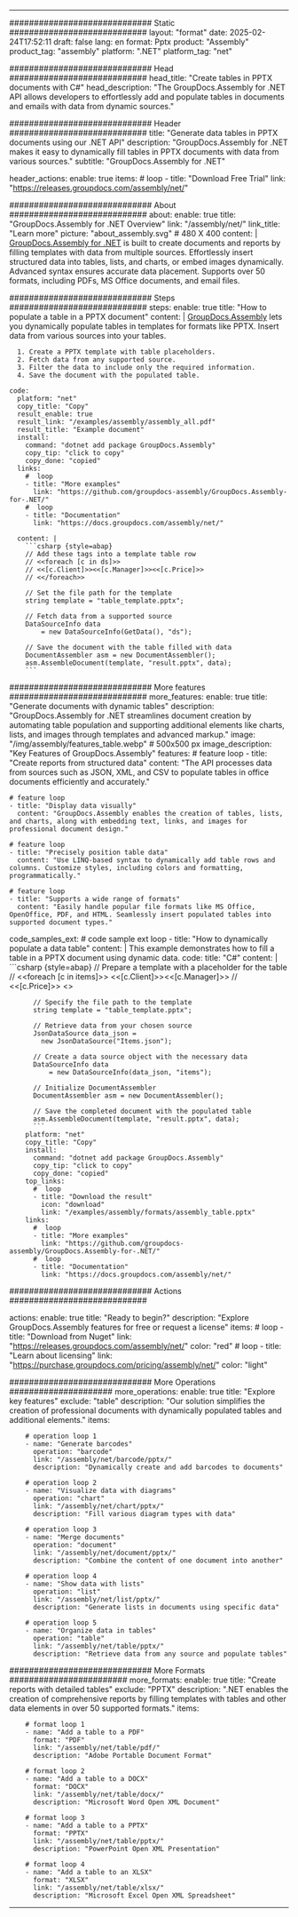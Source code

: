 



---
############################# Static ############################
layout: "format"
date:  2025-02-24T17:52:11
draft: false
lang: en
format: Pptx
product: "Assembly"
product_tag: "assembly"
platform: ".NET"
platform_tag: "net"

############################# Head ############################
head_title: "Create tables in PPTX documents with C#"
head_description: "The GroupDocs.Assembly for .NET API allows developers to effortlessly add and populate tables in documents and emails with data from dynamic sources."

############################# Header ############################
title: "Generate data tables in PPTX documents using our .NET API" 
description: "GroupDocs.Assembly for .NET makes it easy to dynamically fill tables in PPTX documents with data from various sources."
subtitle: "GroupDocs.Assembly for .NET" 

header_actions:
  enable: true
  items:
    #  loop
    - title: "Download Free Trial"
      link: "https://releases.groupdocs.com/assembly/net/"
      
############################# About ############################
about:
    enable: true
    title: "GroupDocs.Assembly for .NET Overview"
    link: "/assembly/net/"
    link_title: "Learn more"
    picture: "about_assembly.svg" # 480 X 400
    content: |
       [GroupDocs.Assembly for .NET](/assembly/net/) is built to create documents and reports by filling templates with data from multiple sources. Effortlessly insert structured data into tables, lists, and charts, or embed images dynamically. Advanced syntax ensures accurate data placement. Supports over 50 formats, including PDFs, MS Office documents, and email files.

############################# Steps ############################
steps:
    enable: true
    title: "How to populate a table in a PPTX document"
    content: |
      [GroupDocs.Assembly](/assembly/net/) lets you dynamically populate tables in templates for formats like PPTX. Insert data from various sources into your tables.
      
      1. Create a PPTX template with table placeholders.
      2. Fetch data from any supported source.
      3. Filter the data to include only the required information.
      4. Save the document with the populated table.
   
    code:
      platform: "net"
      copy_title: "Copy"
      result_enable: true
      result_link: "/examples/assembly/assembly_all.pdf"
      result_title: "Example document"
      install:
        command: "dotnet add package GroupDocs.Assembly"
        copy_tip: "click to copy"
        copy_done: "copied"
      links:
        #  loop
        - title: "More examples"
          link: "https://github.com/groupdocs-assembly/GroupDocs.Assembly-for-.NET/"
        #  loop
        - title: "Documentation"
          link: "https://docs.groupdocs.com/assembly/net/"
          
      content: |
        ```csharp {style=abap}
        // Add these tags into a template table row
        // <<foreach [c in ds]>>
        // <<[c.Client]>><<[c.Manager]>><<[c.Price]>>
        // <</foreach>>

        // Set the file path for the template
        string template = "table_template.pptx";

        // Fetch data from a supported source
        DataSourceInfo data 
            = new DataSourceInfo(GetData(), "ds");

        // Save the document with the table filled with data
        DocumentAssembler asm = new DocumentAssembler();
        asm.AssembleDocument(template, "result.pptx", data);
        ```            

############################# More features ############################
more_features:
  enable: true
  title: "Generate documents with dynamic tables"
  description: "GroupDocs.Assembly for .NET streamlines document creation by automating table population and supporting additional elements like charts, lists, and images through templates and advanced markup."
  image: "/img/assembly/features_table.webp" # 500x500 px
  image_description: "Key Features of GroupDocs.Assembly"
  features:
    # feature loop
    - title: "Create reports from structured data"
      content: "The API processes data from sources such as JSON, XML, and CSV to populate tables in office documents efficiently and accurately."

    # feature loop
    - title: "Display data visually"
      content: "GroupDocs.Assembly enables the creation of tables, lists, and charts, along with embedding text, links, and images for professional document design."

    # feature loop
    - title: "Precisely position table data"
      content: "Use LINQ-based syntax to dynamically add table rows and columns. Customize styles, including colors and formatting, programmatically."

    # feature loop
    - title: "Supports a wide range of formats"
      content: "Easily handle popular file formats like MS Office, OpenOffice, PDF, and HTML. Seamlessly insert populated tables into supported document types."
      
  code_samples_ext:
    # code sample ext loop
    - title: "How to dynamically populate a data table"
      content: |
        This example demonstrates how to fill a table in a PPTX document using dynamic data.
      code:
        title: "C#"
        content: |
          ```csharp {style=abap}
          // Prepare a template with a placeholder for the table
          // <<foreach [c in items]>> <<[c.Client]>><<[c.Manager]>>
          // <<[c.Price]>> <</foreach>>

          // Specify the file path to the template
          string template = "table_template.pptx";

          // Retrieve data from your chosen source
          JsonDataSource data_json = 
            new JsonDataSource("Items.json");

          // Create a data source object with the necessary data
          DataSourceInfo data 
              = new DataSourceInfo(data_json, "items");

          // Initialize DocumentAssembler
          DocumentAssembler asm = new DocumentAssembler();

          // Save the completed document with the populated table
          asm.AssembleDocument(template, "result.pptx", data);
          ```
        platform: "net"
        copy_title: "Copy"
        install:
          command: "dotnet add package GroupDocs.Assembly"
          copy_tip: "click to copy"
          copy_done: "copied"
        top_links:
          #  loop
          - title: "Download the result"
            icon: "download"
            link: "/examples/assembly/formats/assembly_table.pptx"
        links:
          #  loop
          - title: "More examples"
            link: "https://github.com/groupdocs-assembly/GroupDocs.Assembly-for-.NET/"
          #  loop
          - title: "Documentation"
            link: "https://docs.groupdocs.com/assembly/net/"
            

            


############################# Actions ############################

actions:
  enable: true
  title: "Ready to begin?"
  description: "Explore GroupDocs.Assembly features for free or request a license"
  items:
    #  loop
    - title: "Download from Nuget"
      link: "https://releases.groupdocs.com/assembly/net/"
      color: "red"
        #  loop
    - title: "Learn about licensing"
      link: "https://purchase.groupdocs.com/pricing/assembly/net/"
      color: "light"


############################# More Operations #####################
more_operations:
    enable: true
    title: "Explore key features"
    exclude: "table"
    description: "Our solution simplifies the creation of professional documents with dynamically populated tables and additional elements."
    items: 
          
        # operation loop 1
        - name: "Generate barcodes"
          operation: "barcode"
          link: "/assembly/net/barcode/pptx/"
          description: "Dynamically create and add barcodes to documents"

        # operation loop 2
        - name: "Visualize data with diagrams"
          operation: "chart"
          link: "/assembly/net/chart/pptx/"
          description: "Fill various diagram types with data"

        # operation loop 3
        - name: "Merge documents"
          operation: "document"
          link: "/assembly/net/document/pptx/"
          description: "Combine the content of one document into another"

        # operation loop 4
        - name: "Show data with lists"
          operation: "list"
          link: "/assembly/net/list/pptx/"
          description: "Generate lists in documents using specific data"

        # operation loop 5
        - name: "Organize data in tables"
          operation: "table"
          link: "/assembly/net/table/pptx/"
          description: "Retrieve data from any source and populate tables"
         
          
############################# More Formats ########################
more_formats:
    enable: true
    title: "Create reports with detailed tables"
    exclude: "PPTX"
    description: ".NET enables the creation of comprehensive reports by filling templates with tables and other data elements in over 50 supported formats."
    items: 
          
        # format loop 1
        - name: "Add a table to a PDF"
          format: "PDF"
          link: "/assembly/net/table/pdf/"
          description: "Adobe Portable Document Format"
          
        # format loop 2
        - name: "Add a table to a DOCX"
          format: "DOCX"
          link: "/assembly/net/table/docx/"
          description: "Microsoft Word Open XML Document"
          
        # format loop 3
        - name: "Add a table to a PPTX"
          format: "PPTX"
          link: "/assembly/net/table/pptx/"
          description: "PowerPoint Open XML Presentation"
          
        # format loop 4
        - name: "Add a table to an XLSX"
          format: "XLSX"
          link: "/assembly/net/table/xlsx/"
          description: "Microsoft Excel Open XML Spreadsheet"


          

---